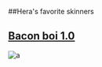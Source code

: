 ##Hera's favorite skinners

## [Bacon boi 1.0](https://drive.google.com/file/d/11LPfXXKhdPbQd-Cwc3uVfeRve-YOIvkn/view?usp=sharing)
![a](https://steamuserimages-a.akamaihd.net/ugc/1662355871768576934/B30F3F3D1F2DA559CDB48C19847989B03B890EF9/?imw=512&&ima=fit&impolicy=Letterbox&imcolor=%23000000&letterbox=false)

